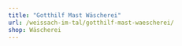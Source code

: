 ```yaml
---
title: "Gotthilf Mast Wäscherei"
url: /weissach-im-tal/gotthilf-mast-waescherei/
shop: Wäscherei
---
```

